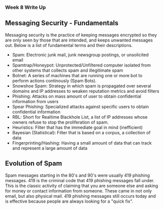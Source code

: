 ### Week 8 Write Up

## Messaging Security - Fundamentals
Messaging security is the practice of keeping messages encrypted so they are only seen by those that are intended, and keeps unwanted messages out.  Below is a list of fundamental terms and their descriptions.

* Spam: Electronic junk mail, junk newsgroup postings, or unsolicited email
* Spamtrap/Honeypot: Unprotected/Unfiltered computer isolated from other systems that collects spam and illegitimate spam
* Botnet: A series of machines that are running one or more bot to perform actions continously (Spam Bots).
* Snowshoe Spam: Strategy in which spam is propagated over several domains and IP addresses to weaken reputation metrics and avoid filters
* Phishing: Attacks on mass amount of user to obtain confidential information from users
* Spear Phishing: Specialized attacks against specific users to obtain confidential information
* RBL: Short for Realtime Blackhole List, a list of IP addresses whose owners refuse to stop the proliferation of spam.
* Heuristics: Filter that has the immediate goal in mind (inefficient)
* Bayesian (Statistical): Filter that is based on a corpus, a collection of data
* Fingerprinting/Hashing: Having a small amount of data that can track and represent a large amount of data

## Evolution of Spam
Spam messages starting in the 80's and 90's were usually 419 phishing messages.  419 is the criminal code that 419 phishing messages fall under.  This is the classic activity of claiming that you are someone else and asking for money or contact information from someone.  These came in not only email, but also physical mail.  419 phishing messages still occurs today and is effective because people are always looking for a "quick fix".
